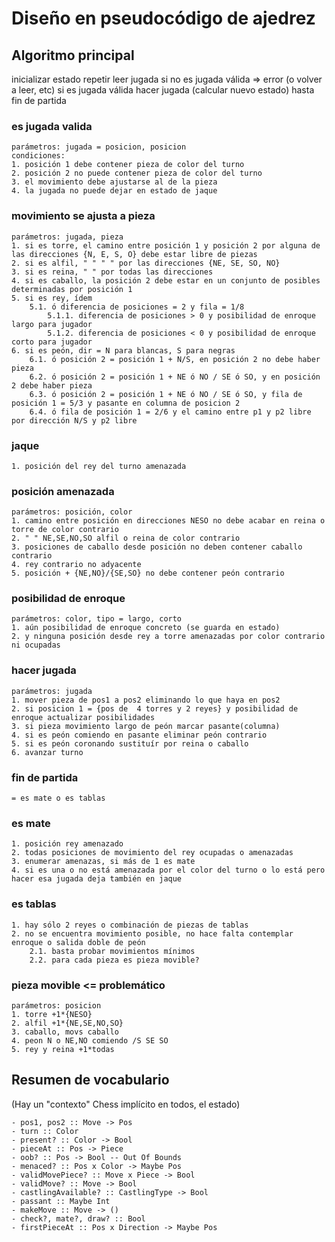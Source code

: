 # Diseño en pseudocódigo de ajedrez

## Algoritmo principal

 inicializar estado
 repetir
	leer jugada
	si no es jugada válida => error (o volver a leer, etc)
	si es jugada válida
		hacer jugada (calcular nuevo estado)
	hasta fin de partida

### es jugada valida
	parámetros: jugada = posicion, posicion
	condiciones:
	1. posición 1 debe contener pieza de color del turno
	2. posición 2 no puede contener pieza de color del turno
	3. el movimiento debe ajustarse al de la pieza
	4. la jugada no puede dejar en estado de jaque
### movimiento se ajusta a pieza
	parámetros: jugada, pieza
	1. si es torre, el camino entre posición 1 y posición 2 por alguna de las direcciones {N, E, S, O} debe estar libre de piezas
	2. si es alfil, " " " " por las direcciones {NE, SE, SO, NO}
	3. si es reina, " " por todas las direcciones
	4. si es caballo, la posición 2 debe estar en un conjunto de posibles determinadas por posición 1
	5. si es rey, ídem
		5.1. ó diferencia de posiciones = 2 y fila = 1/8
			5.1.1. diferencia de posiciones > 0 y posibilidad de enroque largo para jugador
			5.1.2. diferencia de posiciones < 0 y posibilidad de enroque corto para jugador
	6. si es peón, dir = N para blancas, S para negras
		6.1. ó posición 2 = posición 1 + N/S, en posición 2 no debe haber pieza
		6.2. ó posición 2 = posición 1 + NE ó NO / SE ó SO, y en posición 2 debe haber pieza
		6.3. ó posición 2 = posición 1 + NE ó NO / SE ó SO, y fila de posición 1 = 5/3 y pasante en columna de posicion 2
		6.4. ó fila de posición 1 = 2/6 y el camino entre p1 y p2 libre por dirección N/S y p2 libre
### jaque
	1. posición del rey del turno amenazada
### posición amenazada
	parámetros: posición, color
	1. camino entre posición en direcciones NESO no debe acabar en reina o torre de color contrario
	2. " " NE,SE,NO,SO alfil o reina de color contrario
	3. posiciones de caballo desde posición no deben contener caballo contrario
	4. rey contrario no adyacente
	5. posición + {NE,NO}/{SE,SO} no debe contener peón contrario
### posibilidad de enroque
	parámetros: color, tipo = largo, corto
	1. aún posibilidad de enroque concreto (se guarda en estado)
	2. y ninguna posición desde rey a torre amenazadas por color contrario ni ocupadas
### hacer jugada
	parámetros: jugada
	1. mover pieza de pos1 a pos2 eliminando lo que haya en pos2
	2. si posicion 1 = {pos de  4 torres y 2 reyes} y posibilidad de enroque actualizar posibilidades
	3. si pieza movimiento largo de peón marcar pasante(columna)
	4. si es peón comiendo en pasante eliminar peón contrario
	5. si es peón coronando sustituír por reina o caballo
	6. avanzar turno
### fin de partida
	= es mate o es tablas
### es mate
	1. posición rey amenazado
	2. todas posiciones de movimiento del rey ocupadas o amenazadas
	3. enumerar amenazas, si más de 1 es mate
	4. si es una o no está amenazada por el color del turno o lo está pero hacer esa jugada deja también en jaque
### es tablas
	1. hay sólo 2 reyes o combinación de piezas de tablas
	2. no se encuentra movimiento posible, no hace falta contemplar enroque o salida doble de peón
		2.1. basta probar movimientos mínimos
		2.2. para cada pieza es pieza movible?
### pieza movible <= problemático
	parámetros: posicion
	1. torre +1*{NESO}
	2. alfil +1*{NE,SE,NO,SO}
	3. caballo, movs caballo
	4. peon N o NE,NO comiendo /S SE SO
	5. rey y reina +1*todas

## Resumen de vocabulario
(Hay un "contexto" Chess implícito en todos, el estado)

	- pos1, pos2 :: Move -> Pos
	- turn :: Color
	- present? :: Color -> Bool
	- pieceAt :: Pos -> Piece
	- oob? :: Pos -> Bool -- Out Of Bounds
	- menaced? :: Pos x Color -> Maybe Pos
	- validMovePiece? :: Move x Piece -> Bool
	- validMove? :: Move -> Bool
	- castlingAvailable? :: CastlingType -> Bool
	- passant :: Maybe Int
	- makeMove :: Move -> ()
	- check?, mate?, draw? :: Bool
	- firstPieceAt :: Pos x Direction -> Maybe Pos
